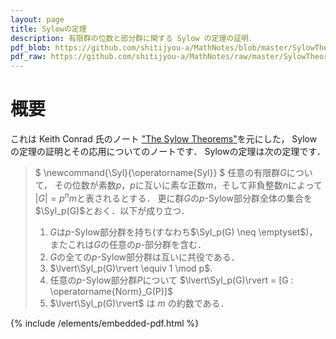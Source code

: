 ```yaml
---
layout: page
title: Sylowの定理
description: 有限群の位数と部分群に関する Sylow の定理の証明．
pdf_blob: https://github.com/shitijyou-a/MathNotes/blob/master/SylowTheorem/sylow.pdf
pdf_raw: https://github.com/shitijyou-a/MathNotes/raw/master/SylowTheorem/sylow.pdf
---
```


# 概要
これは Keith Conrad 氏のノート ["The Sylow Theorems"](http://www.math.uconn.edu/~kconrad/blurbs/grouptheory/sylowpf.pdf)を元にした，
Sylow の定理の証明とその応用についてのノートです．
Sylowの定理は次の定理です．

> $ \newcommand{\Syl}{\operatorname{Syl}} $
> 任意の有限群$G$について，
> その位数が素数$p$，$p$に互いに素な正数$m$，そして非負整数$n$によって
> $|G|=p^{n}m$と表されるとする．
> 更に群$G$の$p$-Sylow部分群全体の集合を$\Syl_p(G)$とおく．以下が成り立つ．
> 
> 1. $G$は$p$-Sylow部分群を持ち(すなわち$\Syl_p(G) \neq \emptyset$)，またこれは$G$の任意の$p$-部分群を含む．
> 1. $G$の全ての$p$-Sylow部分群は互いに共役である．
> 1. $\lvert\Syl_p(G)\rvert \equiv 1 \mod p$.
> 1. 任意の$p$-Sylow部分群$P$について $\lvert\Syl_p(G)\rvert = [G : \operatorname{Norm}_G(P)]$
> 1. $\lvert\Syl_p(G)\rvert$ は $m$ の約数である．

{% include /elements/embedded-pdf.html %}

